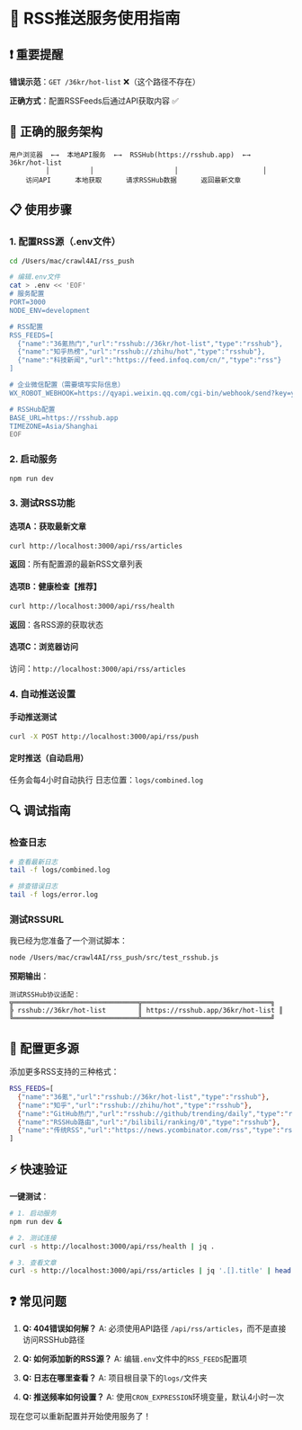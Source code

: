 # 🎯 RSS推送服务使用指南

## ❗ 重要提醒

**错误示范**：`GET /36kr/hot-list` ❌（这个路径不存在）

**正确方式**：配置RSSFeeds后通过API获取内容 ✅

## 🚀 正确的服务架构

```
用户浏览器  ←→  本地API服务  ←→  RSSHub(https://rsshub.app)  ←→  36kr/hot-list
         │          │                    │                     │
    访问API      本地获取      请求RSSHub数据      返回最新文章
```

## 📋 使用步骤

### 1. 配置RSS源（.env文件）

```bash
cd /Users/mac/crawl4AI/rss_push

# 编辑.env文件
cat > .env << 'EOF'
# 服务配置
PORT=3000
NODE_ENV=development

# RSS配置
RSS_FEEDS=[
  {"name":"36氪热门","url":"rsshub://36kr/hot-list","type":"rsshub"},
  {"name":"知乎热榜","url":"rsshub://zhihu/hot","type":"rsshub"},
  {"name":"科技新闻","url":"https://feed.infoq.com/cn/","type":"rss"}
]

# 企业微信配置（需要填写实际信息）
WX_ROBOT_WEBHOOK=https://qyapi.weixin.qq.com/cgi-bin/webhook/send?key=your_key_here

# RSSHub配置
BASE_URL=https://rsshub.app
TIMEZONE=Asia/Shanghai
EOF
```

### 2. 启动服务

```bash
npm run dev
```

### 3. 测试RSS功能

#### 选项A：获取最新文章
```bash
curl http://localhost:3000/api/rss/articles
```
**返回**：所有配置源的最新RSS文章列表

#### 选项B：健康检查【推荐】
```bash
curl http://localhost:3000/api/rss/health
```
**返回**：各RSS源的获取状态

#### 选项C：浏览器访问
访问：`http://localhost:3000/api/rss/articles`

### 4. 自动推送设置

#### 手动推送测试
```bash
curl -X POST http://localhost:3000/api/rss/push
```

#### 定时推送（自动启用）
任务会每4小时自动执行
日志位置：`logs/combined.log`

## 🔍 调试指南

### 检查日志
```bash
# 查看最新日志
tail -f logs/combined.log

# 排查错误日志
tail -f logs/error.log
```

### 测试RSSURL

我已经为您准备了一个测试脚本：

```bash
node /Users/mac/crawl4AI/rss_push/src/test_rsshub.js
```

**预期输出**：
```
测试RSSHub协议适配：
╦═══════════════════════════════╦════════════════════════════════╗
╠ rsshub://36kr/hot-list        ║ https://rsshub.app/36kr/hot-list ║
╚═══════════════════════════════╩════════════════════════════════╝
```

## 🎯 配置更多源

添加更多RSS支持的三种格式：

```bash
RSS_FEEDS=[
  {"name":"36氪","url":"rsshub://36kr/hot-list","type":"rsshub"},
  {"name":"知乎","url":"rsshub://zhihu/hot","type":"rsshub"},
  {"name":"GitHub热门","url":"rsshub://github/trending/daily","type":"rsshub"},
  {"name":"RSSHub路由","url":"/bilibili/ranking/0","type":"rsshub"},
  {"name":"传统RSS","url":"https://news.ycombinator.com/rss","type":"rss"}
]
```

## ⚡ 快速验证

**一键测试**：
```bash
# 1. 启动服务
npm run dev &

# 2. 测试连接
curl -s http://localhost:3000/api/rss/health | jq .

# 3. 查看文章
curl -s http://localhost:3000/api/rss/articles | jq '.[].title' | head -5
```

## ❓ 常见问题

1. **Q: 404错误如何解？**
   A: 必须使用API路径 `/api/rss/articles`，而不是直接访问RSSHub路径

2. **Q: 如何添加新的RSS源？**
   A: 编辑`.env`文件中的`RSS_FEEDS`配置项

3. **Q: 日志在哪里查看？**
   A: 项目根目录下的`logs/`文件夹

4. **Q: 推送频率如何设置？**
   A: 使用`CRON_EXPRESSION`环境变量，默认4小时一次

现在您可以重新配置并开始使用服务了！